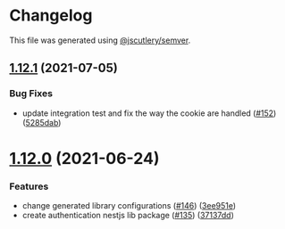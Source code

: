 # Changelog

This file was generated using [@jscutlery/semver](https://github.com/jscutlery/semver).

## [1.12.1](https://github.com/tractr/stack/compare/nestjs-authentication-1.12.0...nestjs-authentication-1.12.1) (2021-07-05)


### Bug Fixes

* update integration test and fix the way the cookie are handled ([#152](https://github.com/tractr/stack/issues/152)) ([5285dab](https://github.com/tractr/stack/commit/5285dab9feb04cbe70e3e5eaf48d003f8513ce02))



# [1.12.0](https://github.com/tractr/stack/compare/nestjs-authentication-1.11.1...nestjs-authentication-1.12.0) (2021-06-24)

### Features

- change generated library configurations
  ([#146](https://github.com/tractr/stack/issues/146))
  ([3ee951e](https://github.com/tractr/stack/commit/3ee951e998b6e7d4bcbf9f66d4216ce155958cea))
- create authentication nestjs lib package
  ([#135](https://github.com/tractr/stack/issues/135))
  ([37137dd](https://github.com/tractr/stack/commit/37137ddbab63e4aa8b3cac270d4564c722fed5ba))
